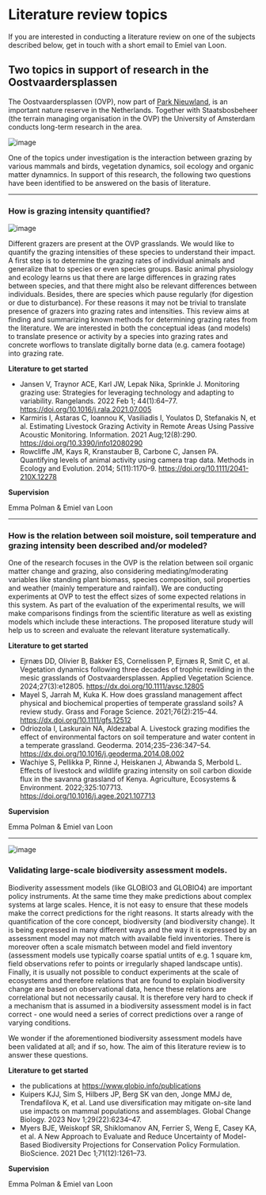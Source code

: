 # Literature review topics

If you are interested in conducting a literature review on one of the subjects described below, get in touch with a short email to Emiel van Loon.

## Two topics in support of research in the Oostvaardersplassen

The Oostvaardersplassen (OVP), now part of [Park Nieuwland](https://www.nationaalparknieuwland.nl/en/the-park), is an important nature reserve in the Netherlands.
Together with Staatsbosbeheer (the terrain managing organisation in the OVP) the University of Amsterdam conducts long-term research in the area. 

![image](https://github.com/user-attachments/assets/e25cb7c8-b196-41c2-b41d-553fd57d3fa0)

One of the topics under investigation is the interaction between grazing by various mammals and birds, vegetation dynamics, soil ecology and organic matter dynamnics.
In support of this research, the following two questions have been identified to be answered on the basis of literature.

---

### How is grazing intensity quantified? 

![image](https://github.com/user-attachments/assets/8254d9e1-b44b-4423-8715-c47f09f79864)

Different grazers are present at the OVP grasslands. We would like to quantify the grazing intensities of these species to understand their impact. 
A first step is to determine the grazing rates of individual animals and generalize that to species or even species groups.
Basic animal physiology and ecology learns us that there are large differences in grazing rates between species, and that there might also be relevant differences between individuals. 
Besides, there are species which pause regularly (for digestion or due to disturbance).
For these reasons it may not be trivial to translate presence of grazers into grazing rates and intensities. 
This review aims at finding and summarizing known methods for determining grazing rates from the literature. 
We are interested in both the conceptual ideas (and models) to translate presence or activity by a species into grazing rates and
concrete worflows to translate digitally borne data (e.g. camera footage) into grazing rate.

**Literature to get started**

- Jansen V, Traynor ACE, Karl JW, Lepak Nika, Sprinkle J.
  Monitoring grazing use: Strategies for leveraging technology and adapting to variability. Rangelands. 2022 Feb 1; 44(1):64–77. https://doi.org/10.1016/j.rala.2021.07.005
- Karmiris I, Astaras C, Ioannou K, Vasiliadis I, Youlatos D, Stefanakis N, et al.
  Estimating Livestock Grazing Activity in Remote Areas Using Passive Acoustic Monitoring. Information. 2021 Aug;12(8):290. https://doi.org/10.3390/info12080290
- Rowcliffe JM, Kays R, Kranstauber B, Carbone C, Jansen PA.
  Quantifying levels of animal activity using camera trap data. Methods in Ecology and Evolution. 2014; 5(11):1170–9. https://doi.org/10.1111/2041-210X.12278

**Supervision**

Emma Polman & Emiel van Loon

---

### How is the relation between soil moisture, soil temperature and grazing intensity been described and/or modeled?

One of the research focuses in the OVP is the relation between soil organic matter change and grazing, also considering mediating/moderating variables like standing plant biomass, species composition, soil properties and weather (mainly temperature and rainfall).
We are conducting experiments at OVP to test the effect sizes of some expected relations in this system. As part of the evaluation of the experimental results, we
will make comparisons findings from the scientific literature as well as existing models which include these interactions. The proposed literature study will help us to screen and evaluate
the relevant literature systematically.

**Literature to get started**

- Ejrnæs DD, Olivier B, Bakker ES, Cornelissen P, Ejrnæs R, Smit C, et al.
  Vegetation dynamics following three decades of trophic rewilding in the mesic grasslands of Oostvaardersplassen. Applied Vegetation Science. 2024;27(3):e12805. https://dx.doi.org/10.1111/avsc.12805 
- Mayel S, Jarrah M, Kuka K.
  How does grassland management affect physical and biochemical properties of temperate grassland soils? A review study. Grass and Forage Science. 2021;76(2):215–44. https://dx.doi.org/10.1111/gfs.12512 
- Odriozola I, Laskurain NA, Aldezabal A.
  Livestock grazing modifies the effect of environmental factors on soil temperature and water content in a temperate grassland. Geoderma. 2014;235–236:347–54. https://dx.doi.org/10.1016/j.geoderma.2014.08.002
- Wachiye S, Pellikka P, Rinne J, Heiskanen J, Abwanda S, Merbold L.
  Effects of livestock and wildlife grazing intensity on soil carbon dioxide flux in the savanna grassland of Kenya. Agriculture, Ecosystems & Environment. 2022;325:107713. https://doi.org/10.1016/j.agee.2021.107713

**Supervision**

Emma Polman & Emiel van Loon

---

![image](https://github.com/user-attachments/assets/41600460-2009-4091-bf4a-e5bb6a15f20b)

### Validating large-scale biodiversity assessment models.

Biodiverity assessment models (like GLOBIO3 and GLOBIO4) are important policy instruments. At the same time they make predictions about complex systems at large scales. Hence, it is not easy to ensure that these models make the correct predictions for the right reasons. 
It starts already with the quantification of the core concept, biodiversity (and biodiversity change). It is being expressed in many different ways and the way it is expressed by an assessment model may not match with available field inventories. There is moreover often a scale mismatch between model and field inventory (assessment models use typically coarse spatial untits of e.g. 1 square km, field observations refer to points or irregularly shaped landscape untis). Finally, it is usually not possible to conduct experiments at the scale of ecosystems and therefore relations that are found to explain biodiversity change are based on observational data, hence these relations are correlational but not necessarily causal. It is therefore very hard to check if a mechanism that is assumed in a biodiversity assessment model is in fact correct - one would need a series of correct predictions over a range of varying conditions. 

We wonder if the aforementioned biodiversity assessment models have been validated at all; and if so, how. The aim of this literature review is to answer these questions.

**Literature to get started**

- the publications at https://www.globio.info/publications
- Kuipers KJJ, Sim S, Hilbers JP, Berg SK van den, Jonge MMJ de, Trendafilova K, et al. Land use diversification may mitigate on-site land use impacts on mammal populations and assemblages. Global Change Biology. 2023 Nov 1;29(22):6234–47.
- Myers BJE, Weiskopf SR, Shiklomanov AN, Ferrier S, Weng E, Casey KA, et al. A New Approach to Evaluate and Reduce Uncertainty of Model-Based Biodiversity Projections for Conservation Policy Formulation. BioScience. 2021 Dec 1;71(12):1261–73.


**Supervision**

Emma Polman & Emiel van Loon
